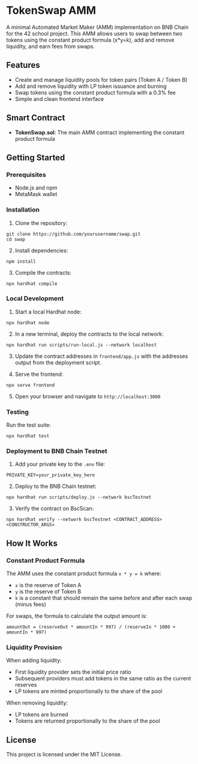 # TokenSwap AMM

A minimal Automated Market Maker (AMM) implementation on BNB Chain for the 42 school project. This AMM allows users to swap between two tokens using the constant product formula (x*y=k), add and remove liquidity, and earn fees from swaps.

## Features

- Create and manage liquidity pools for token pairs (Token A / Token B)
- Add and remove liquidity with LP token issuance and burning
- Swap tokens using the constant product formula with a 0.3% fee
- Simple and clean frontend interface

## Smart Contract

- **TokenSwap.sol**: The main AMM contract implementing the constant product formula

## Getting Started

### Prerequisites

- Node.js and npm
- MetaMask wallet

### Installation

1. Clone the repository:
```shell
git clone https://github.com/yourusername/swap.git
cd swap
```

2. Install dependencies:
```shell
npm install
```

3. Compile the contracts:
```shell
npx hardhat compile
```

### Local Development

1. Start a local Hardhat node:
```shell
npx hardhat node
```

2. In a new terminal, deploy the contracts to the local network:
```shell
npx hardhat run scripts/run-local.js --network localhost
```

3. Update the contract addresses in `frontend/app.js` with the addresses output from the deployment script.

4. Serve the frontend:
```shell
npx serve frontend
```

5. Open your browser and navigate to `http://localhost:3000`

### Testing

Run the test suite:
```shell
npx hardhat test
```

### Deployment to BNB Chain Testnet

1. Add your private key to the `.env` file:
```
PRIVATE_KEY=your_private_key_here
```

2. Deploy to the BNB Chain testnet:
```shell
npx hardhat run scripts/deploy.js --network bscTestnet
```

3. Verify the contract on BscScan:
```shell
npx hardhat verify --network bscTestnet <CONTRACT_ADDRESS> <CONSTRUCTOR_ARGS>
```

## How It Works

### Constant Product Formula

The AMM uses the constant product formula `x * y = k` where:
- `x` is the reserve of Token A
- `y` is the reserve of Token B
- `k` is a constant that should remain the same before and after each swap (minus fees)

For swaps, the formula to calculate the output amount is:
```
amountOut = (reserveOut * amountIn * 997) / (reserveIn * 1000 + amountIn * 997)
```

### Liquidity Provision

When adding liquidity:
- First liquidity provider sets the initial price ratio
- Subsequent providers must add tokens in the same ratio as the current reserves
- LP tokens are minted proportionally to the share of the pool

When removing liquidity:
- LP tokens are burned
- Tokens are returned proportionally to the share of the pool

## License

This project is licensed under the MIT License.

